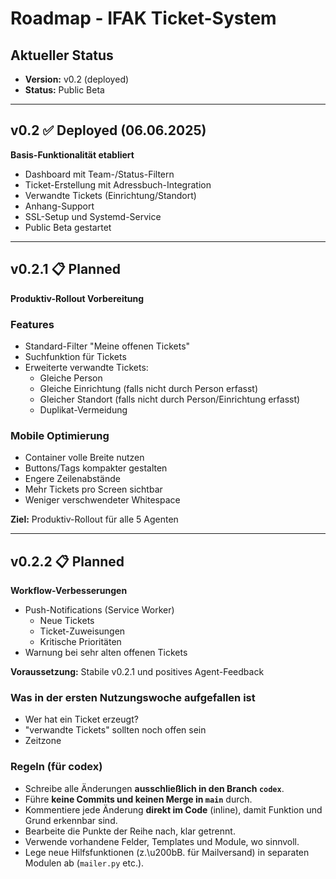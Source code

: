 # Roadmap - IFAK Ticket-System

## Aktueller Status
- **Version:** v0.2 (deployed)
- **Status:** Public Beta

---

## v0.2 ✅ **Deployed** (06.06.2025)
**Basis-Funktionalität etabliert**
- Dashboard mit Team-/Status-Filtern
- Ticket-Erstellung mit Adressbuch-Integration
- Verwandte Tickets (Einrichtung/Standort)
- Anhang-Support
- SSL-Setup und Systemd-Service
- Public Beta gestartet

---

## v0.2.1 📋 **Planned**
**Produktiv-Rollout Vorbereitung**

### Features
- Standard-Filter "Meine offenen Tickets"
- Suchfunktion für Tickets
- Erweiterte verwandte Tickets:
  - Gleiche Person
  - Gleiche Einrichtung (falls nicht durch Person erfasst)
  - Gleicher Standort (falls nicht durch Person/Einrichtung erfasst)
  - Duplikat-Vermeidung

### Mobile Optimierung
- Container volle Breite nutzen
- Buttons/Tags kompakter gestalten
- Engere Zeilenabstände
- Mehr Tickets pro Screen sichtbar
- Weniger verschwendeter Whitespace

**Ziel:** Produktiv-Rollout für alle 5 Agenten

---

## v0.2.2 📋 **Planned**
**Workflow-Verbesserungen**
- Push-Notifications (Service Worker)
  - Neue Tickets
  - Ticket-Zuweisungen
  - Kritische Prioritäten
- Warnung bei sehr alten offenen Tickets

**Voraussetzung:** Stabile v0.2.1 und positives Agent-Feedback

### Was in der ersten Nutzungswoche aufgefallen ist
- Wer hat ein Ticket erzeugt?
- "verwandte Tickets" sollten noch offen sein
- Zeitzone

### Regeln (für codex)
- Schreibe alle Änderungen **ausschließlich in den Branch `codex`**.
- Führe **keine Commits und keinen Merge in `main`** durch.
- Kommentiere jede Änderung **direkt im Code** (inline), damit Funktion und Grund erkennbar sind.
- Bearbeite die Punkte der Reihe nach, klar getrennt.
- Verwende vorhandene Felder, Templates und Module, wo sinnvoll.
- Lege neue Hilfsfunktionen (z.\u200bB. für Mailversand) in separaten Modulen ab (`mailer.py` etc.).
